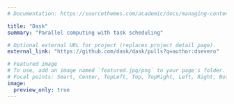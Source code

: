 ```yaml
---
# Documentation: https://sourcethemes.com/academic/docs/managing-content/

title: "Dask"
summary: "Parallel computing with task scheduling"

# Optional external URL for project (replaces project detail page).
external_link: "https://github.com/dask/dask/pulls?q=author:dsevero"

# Featured image
# To use, add an image named `featured.jpg/png` to your page's folder.
# Focal points: Smart, Center, TopLeft, Top, TopRight, Left, Right, BottomLeft, Bottom, BottomRight.
image:
  preview_only: true
---
```

